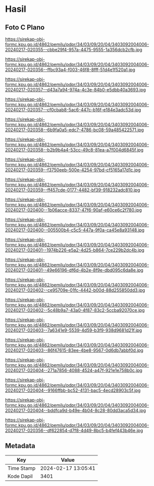 # Hasil

## Foto C Plano

https://sirekap-obj-formc.kpu.go.id/4862/pemilu/pdpr/34/03/09/20/04/3403092004006-20240217-020355--cbbe29f4-957a-4475-9555-1a356dcb2cfb.jpg

https://sirekap-obj-formc.kpu.go.id/4862/pemilu/pdpr/34/03/09/20/04/3403092004006-20240217-020356--ffbc93a4-f003-46f8-8fff-51d4e1f520a1.jpg

https://sirekap-obj-formc.kpu.go.id/4862/pemilu/pdpr/34/03/09/20/04/3403092004006-20240217-020357--d43a7a94-974a-4c3e-84b0-e5dbb40a3693.jpg

https://sirekap-obj-formc.kpu.go.id/4862/pemilu/pdpr/34/03/09/20/04/3403092004006-20240217-020357--cf0cbab8-5ac6-447c-b16f-e184e3adc53d.jpg

https://sirekap-obj-formc.kpu.go.id/4862/pemilu/pdpr/34/03/09/20/04/3403092004006-20240217-020358--6b9fa0a5-edc7-4786-bc08-59a485422571.jpg

https://sirekap-obj-formc.kpu.go.id/4862/pemilu/pdpr/34/03/09/20/04/3403092004006-20240217-020358--b2b9b4a4-53cc-49c8-81ea-a7f004d6845f.jpg

https://sirekap-obj-formc.kpu.go.id/4862/pemilu/pdpr/34/03/09/20/04/3403092004006-20240217-020359--f3750eeb-500e-4254-97bd-cf5165a17d1c.jpg

https://sirekap-obj-formc.kpu.go.id/4862/pemilu/pdpr/34/03/09/20/04/3403092004006-20240217-020359--ff457cde-0177-4482-bf39-918232adc810.jpg

https://sirekap-obj-formc.kpu.go.id/4862/pemilu/pdpr/34/03/09/20/04/3403092004006-20240217-020400--1b06acce-8337-47f6-90af-e60ce6c2f780.jpg

https://sirekap-obj-formc.kpu.go.id/4862/pemilu/pdpr/34/03/09/20/04/3403092004006-20240217-020400--005500b4-c5c5-447a-9f0a-ca45e8a93148.jpg

https://sirekap-obj-formc.kpu.go.id/4862/pemilu/pdpr/34/03/09/20/04/3403092004006-20240217-020401--1974b226-e5a2-4d25-b864-7ce229b2dc4b.jpg

https://sirekap-obj-formc.kpu.go.id/4862/pemilu/pdpr/34/03/09/20/04/3403092004006-20240217-020401--49e66196-df6d-4b2e-8f9e-dbd095c6da8e.jpg

https://sirekap-obj-formc.kpu.go.id/4862/pemilu/pdpr/34/03/09/20/04/3403092004006-20240217-020402--ce95709e-01fc-4442-b00d-88d255850dd3.jpg

https://sirekap-obj-formc.kpu.go.id/4862/pemilu/pdpr/34/03/09/20/04/3403092004006-20240217-020402--5c48b9a7-43a0-4f87-83c2-5ccba92070ce.jpg

https://sirekap-obj-formc.kpu.go.id/4862/pemilu/pdpr/34/03/09/20/04/3403092004006-20240217-020403--7a6341e9-5539-4d59-b3f9-938d9681d21f.jpg

https://sirekap-obj-formc.kpu.go.id/4862/pemilu/pdpr/34/03/09/20/04/3403092004006-20240217-020403--86f47615-83ee-4be8-9567-0d6db7abbf0d.jpg

https://sirekap-obj-formc.kpu.go.id/4862/pemilu/pdpr/34/03/09/20/04/3403092004006-20240217-020404--271a7856-4088-4524-a47f-921e1e758b0c.jpg

https://sirekap-obj-formc.kpu.go.id/4862/pemilu/pdpr/34/03/09/20/04/3403092004006-20240217-020404--9166ffbb-bc52-4131-bac5-4ecd28903c5f.jpg

https://sirekap-obj-formc.kpu.go.id/4862/pemilu/pdpr/34/03/09/20/04/3403092004006-20240217-020404--bddfca9d-b49e-4b04-8c28-80dd3aca5d34.jpg

https://sirekap-obj-formc.kpu.go.id/4862/pemilu/pdpr/34/03/09/20/04/3403092004006-20240217-020356--df622854-d7f8-4d49-8bc5-b4fef443b46e.jpg


## Metadata

| Key        | Value               |
| ---------- | ------------------- |
| Time Stamp | 2024-02-17 13:05:41 |
| Kode Dapil | 3401                |



